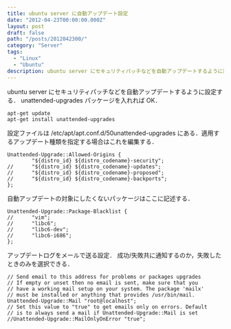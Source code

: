 ```yaml
---
title: ubuntu server に自動アップデート設定
date: "2012-04-23T00:00:00.000Z"
layout: post
draft: false
path: "/posts/2012042300/"
category: "Server"
tags:
  - "Linux"
  - "Ubuntu"
description: ubuntu server にセキュリティパッチなどを自動アップデートするように設定する．unattended-upgrades パッケージを入れれば OK．
---
```


ubuntu server にセキュリティパッチなどを自動アップデートするように設定する．
unattended-upgrades パッケージを入れれば OK．

```shell
apt-get update
apt-get install unattended-upgrades
```

設定ファイルは /etc/apt/apt.conf.d/50unattended-upgrades にある．適用するアップデート種類を指定する場合はこれを編集する．

```text
Unattended-Upgrade::Allowed-Origins {
        "${distro_id} ${distro_codename}-security";
//      "${distro_id} ${distro_codename}-updates";
//      "${distro_id} ${distro_codename}-proposed";
//      "${distro_id} ${distro_codename}-backports";
};
```

自動アップデートの対象にしたくないパッケージはここに記述する．

```text
Unattended-Upgrade::Package-Blacklist {
//      "vim";
//      "libc6";
//      "libc6-dev";
//      "libc6-i686";
};
```

アップデートログをメールで送る設定．
成功/失敗共に通知するのか，失敗したときのみを選択できる．

```text
// Send email to this address for problems or packages upgrades
// If empty or unset then no email is sent, make sure that you
// have a working mail setup on your system. The package 'mailx'
// must be installed or anything that provides /usr/bin/mail.
Unattended-Upgrade::Mail "root@localhost";
// Set this value to "true" to get emails only on errors. Default
// is to always send a mail if Unattended-Upgrade::Mail is set
//Unattended-Upgrade::MailOnlyOnError "true";
```
